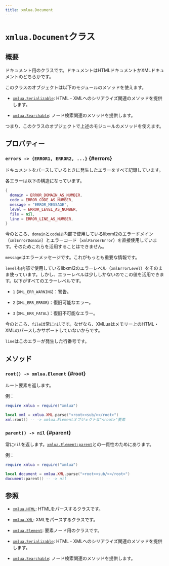 ```yaml
---
title: xmlua.Document
---
```


# `xmlua.Document`クラス

## 概要

ドキュメント用のクラスです。ドキュメントはHTMLドキュメントかXMLドキュメントのどちらかです。

このクラスのオブジェクトは以下のモジュールのメソッドを使えます。

  * [`xmlua.Serializable`][serializable]: HTML・XMLへのシリアライズ関連のメソッドを提供します。

  * [`xmlua.Searchable`][searchable]: ノード検索関連のメソッドを提供します。

つまり、このクラスのオブジェクトで上述のモジュールのメソッドを使えます。

## プロパティー

### `errors -> {ERROR1, ERROR2, ...}` {#errors}

ドキュメントをパースしているときに発生したエラーをすべて記録しています。

各エラーは以下の構造になっています。

```lua
{
  domain = ERROR_DOMAIN_AS_NUMBER,
  code = ERROR_CODE_AS_NUMBER,
  message = "ERROR_MESSAGE",
  level = ERROR_LEVEL_AS_NUMBER,
  file = nil,
  line = ERROR_LINE_AS_NUMBER,
}
```

今のところ、`domain`と`code`は内部で使用しているlibxml2のエラードメイン（`xmlErrorDomain`）とエラーコード（`xmlParserError`）を直接使用しています。そのためこれらを活用することはできません。

`message`はエラーメッセージです。これがもっとも重要な情報です。

`level`も内部で使用しているlibxml2のエラーレベル（`xmlErrorLevel`）をそのまま使っています。しかし、エラーレベルは少ししかないのでこの値を活用できます。以下がすべてのエラーレベルです。

  * `1` (`XML_ERR_WARNING`)：警告。

  * `2` (`XML_ERR_ERROR`)：復旧可能なエラー。

  * `3` (`XML_ERR_FATAL`)：復旧不可能なエラー。

今のところ、`file`は常に`nil`です。なぜなら、XMLuaはメモリー上のHTML・XMLのパースしかサポートしていないからです。

`line`はこのエラーが発生した行番号です。

## メソッド

### `root() -> xmlua.Element` {#root}

ルート要素を返します。

例：

```lua
require xmlua = require("xmlua")

local xml = xmlua.XML.parse("<root><sub/></root>")
xml:root() -- -> xmlua.Elementオブジェクトな"<root>"要素
```

### `parent() -> nil` {#parent}

常に`nil`を返します。[`xmlua.Element:parent`][element-parent]との一貫性のためにあります。

例：

```lua
require xmlua = require("xmlua")

local document = xmlua.XML.parse("<root><sub/></root>")
document:parent() -- -> nil
```

## 参照

  * [`xmlua.HTML`][html]: HTMLをパースするクラスです。

  * [`xmlua.XML`][xml]: XMLをパースするクラスです。

  * [`xmlua.Element`][element]: 要素ノード用のクラスです。

  * [`xmlua.Serializable`][serializable]: HTML・XMLへのシリアライズ関連のメソッドを提供します。

  * [`xmlua.Searchable`][searchable]: ノード検索関連のメソッドを提供します。


[element-parent]:element.html#parent

[html]:html.html

[xml]:xml.html

[element]:element.html

[serializable]:serializable.html

[searchable]:searchable.html
